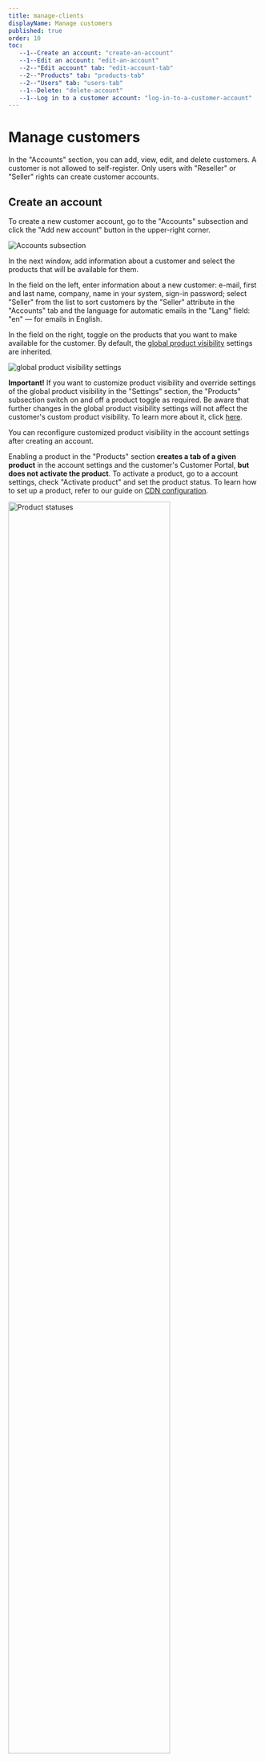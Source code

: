 ```yaml
---
title: manage-clients
displayName: Manage customers
published: true
order: 10
toc:
   --1--Create an account: "create-an-account"
   --1--Edit an account: "edit-an-account"
   --2--"Edit account" tab: "edit-account-tab"
   --2--"Products" tab: "products-tab"
   --2--"Users" tab: "users-tab"
   --1--Delete: "delete-account"
   --1--Log in to a customer account: "log-in-to-a-customer-account"
---
```

# Manage customers

In the "Accounts" section, you can add, view, edit, and delete customers. A customer is not allowed to self-register. Only users with "Reseller" or "Seller" rights can create customer accounts.

## Create an account

To create a new customer account, go to the "Accounts" subsection and click the "Add new account" button in the upper-right corner. 

<img src="https://assets.gcore.pro/docs/reseller-support/manuals/manage-clients/manage-clients-10.png" alt="Accounts subsection ">

In the next window, add information about a customer and select the products that will be available for them.

In the field on the left, enter information about a new customer: e-mail, first and last name, company, name in your system, sign-in password; select "Seller" from the list to sort customers by the "Seller" attribute in the "Accounts" tab and the language for automatic emails in the "Lang" field: "en" — for emails in English.

In the field on the right, toggle on the products that you want to make available for the customer. By default, the <a href="https://gcore.com/docs/reseller-support/manuals/configure-global-visibility " target="_blank">global product visibility</a> settings are inherited.  

<img src="https://assets.gcore.pro/docs/reseller-support/manuals/manage-clients/manage-clients-20.png" alt="global product visibility settings">

**Important!** If you want to customize product visibility and override settings of the global product visibility in the "Settings" section, the "Products" subsection switch on and off a product toggle as required. Be aware that further changes in the global product visibility settings will not affect the customer's custom product visibility. To learn more about it, click <a href="https://gcore.com/docs/reseller-support/manuals/configure-personal-visibility " target="_blank">here</a>. 

You can reconfigure customized product visibility in the account settings after creating an account.

Enabling a product in the "Products" section **creates a tab of a given product** in the account settings and the customer's Customer Portal, **but does not activate the product**. To activate a product, go to a account settings, check "Activate product" and set the product status. To learn how to set up a product, refer to our guide on <a href="https://gcore.com/docs/reseller-support/cdn-service-management" target="_blank">CDN configuration</a>.

<img src="https://assets.gcore.pro/docs/reseller-support/manuals/manage-clients/product-statuses.png" alt="Product statuses" width="80%">

## Edit an account

After creating a customer account, you can set up their products, edit personal data and manage rights of users of that account.

For set-up guides, refer to the following product docs:

- <a href="https://gcore.com/docs/reseller-support/new-admin-panel-interface" target="_blank">New Admin Portal interface</a>
- <a href="https://gcore.com/docs/reseller-support/getting-started" target="_blank">Getting started</a>
- <a href="https://gcore.com/docs/reseller-support/cdn-service-management" target="_blank">CDN management</a>
- <a href="https://gcore.com/docs/reseller-support/storage-service-management" target="_blank">Storage management</a>
- <a href="https://gcore.com/docs/reseller-support/service-statuses" target="_blank">Product statuses</a>
- <a href="https://gcore.com/docs/reseller-support/api" target="_blank">API</a>

To edit the personal data and manage user rights, click on the ID of the desired customer, or click on the "Edit" button in the "Actions" сolumn. If you click on the "Log in" button you'll log in the customer's Customer Portal panel under customer's admin user. 

<img src="https://assets.gcore.pro/docs/reseller-support/manuals/manage-clients/edit-account.png" alt="Edit an account" width="80%">

### Edit account tab

In this section, you can:

1\. Log in to the Customer Portal using the client’s credentials.

2\. Check the “Test Account” checkbox to hide a customer from the all customers list in the Customers subsection. Customer accounts marked as test accounts will not be displayed in the list. If you want to see test accounts, set the filter to “Test account true.”

In the “Settings” section, fields with the information about the customer are included per steps 3–6.

3\. Review the "Account status." It shows the steps of using an account. The customer's status is determined automatically according to the conditions:

- **Preparation**. An account has been created, but the user has not yet used any product.
- **Trial**. An account has at least one product in “Trial” status, but no product in “Active” status.
- **Active**. An account has at least one product in “Active” status.
- **Trial End**. At least one of the product is in the “Deleted,” “Trial End,” or “Paused” status, and no product is in “Active” or “Trial” status.
- **Deleted**. An account is deleted.

**Note**: You can’t edit the "Account status” field.  

4\. Change a customer’s email address (Company email) and company name (Company.) 

5\. Set your Account ID in the “Custom ID” field. You can use letters, numbers, and special characters. Your customers will see the value in the API requests but cannot edit it.

6\. Select “Seller” for every customer in the “Seller” dropdown list, to facilitate the search.

7\. If you change something, don’t forget to save the changes at the top of the page.


<img src="https://assets.gcore.pro/docs/reseller-support/manuals/manage-clients/edit-clients-tab.png" alt="Edit customer tab" width="80%">

### Services tab

You can customize <a href="https://gcore.com/docs/reseller-support/manuals/configure-personal-visibility" target="_blank">product visibility</a> for a customer.

### Users tab

On this tab, you can edit personal data and manage user rights. You can <a href="https://gcore.com/docs/account-settings/users/add-edit-or-delete-an-invited-user" target="_blank">invite new users</a> only via the customer's Customer Portal.

You can edit a customer's name, email address, language of automatic emails and user type.

<img src="https://assets.gcore.pro/docs/reseller-support/manuals/manage-clients/edit-user-60.png" alt="Users tab">

<a href="https://gcore.com/docs/account-settings/users/about-users" target="_blank">About Users</a>

## Delete account

To delete their accounts, customers should navigate to the "Profile" section: 

<img src="https://assets.gcore.pro/docs/reseller-support/manuals/manage-clients/go-to-profile.png" alt="Open profile" width="75%">

Then, open the "Account profile" tab, go to the "Delete account" page and click **Delete my account**. 

<img src="https://assets.gcore.pro/docs/reseller-support/manuals/manage-clients/delete-account.png" alt="Delete account" width="85%">

After confirmation all products of their accounts will be stopped, and the deletion request appears in the Customer Portal. 

You can also receive emails about status updates of deletion requests. We describe how to do it in the "<a href="https://gcore.com/docs/reseller-support/manuals/vendor-settings" target="_blank">Vendor settings</a>" article.

When you receive a deletion request, you have 10 days to contact the customer and convince him/her not to quit. After 10 days the account will be deleted automatically. 

To process the request manually, open the "Delete account" tab.

<img src="https://assets.gcore.pro/docs/reseller-support/manuals/manage-clients/confirmation-deletion-80.png" alt="Delete account">

On the left you'll see information about a current request status. On the right you will find the history of all the customer's deletion requests. Below there are two buttons used to manage requests.

"Cancel the deletion request" cancels the deletion request. When you press this button, the window for notes will appear — you can add a comment here. It will be saved in the history of all the customer's deletion requests and will relate to the canceled request. 

"Delete account" deletes the account. When you press this button, the confirmation window will appear. Press "Yes, delete account" to destroy the account. 

You can delete an account even if a customer hasn't sent a request — for example, to destroy abandoned or test accounts. 

## Log in to a customer account

Open the list of customers, in the "Accounts" section, find the desired customer and click on the "Log in" button in the "Actions" сolumn.  You'll log in the customer's Customer Portal under customer's admin user

**Important!**  Currently, users with «Reseller», «Seller» roles share the same UI and available operations in the customer's Customer Portal.  

We are working on granting more rights for "Resellers" and "Sellers" for an account management.
